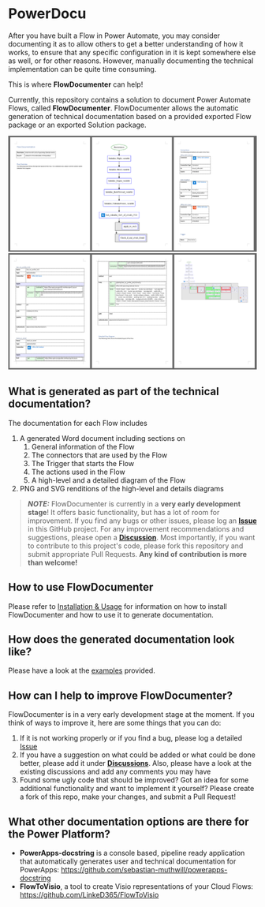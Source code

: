 # PowerDocu
After you have built a Flow in Power Automate, you may consider documenting it as to allow others to get a better understanding of how it works, to ensure that any specific configuration in it is kept somewhere else as well, or for other reasons. However, manually documenting the technical implementation can be quite time consuming.

This is where **FlowDocumenter** can help!

Currently, this repository contains a solution to document Power Automate Flows, called **FlowDocumenter**. FlowDocumenter allows the automatic generation of technical documentation based on a provided exported Flow package or an exported Solution package.

![Example of generated Word documentation](Images/Weather-Flow-Documentation-1.png)
![Example of generated Word documentation](Images/Weather-Flow-Documentation-2.png)


## What is generated as part of the technical documentation?

The documentation for each Flow includes

1. A generated Word document including sections on
    1. General information of the Flow
    2. The connectors that are used by the Flow
    3. The Trigger that starts the Flow
    4. The actions used in the Flow
    5. A high-level and a detailed diagram of the Flow
2. PNG and SVG renditions of the high-level and details diagrams


> **_NOTE:_** FlowDocumenter is currently in a **very early development stage**! It offers basic functionality, but has a lot of room for improvement. If you find any bugs or other issues, please log an **[Issue](https://github.com/modery/PowerDocu/issues)** in this GitHub project. For any improvement recommendations and suggestions, please open a **[Discussion](https://github.com/modery/PowerDocu/discussions)**. Most importantly, if you want to contribute to this project's code, please fork this repository and submit appropriate Pull Requests. **Any kind of contribution is more than welcome!**

## How to use FlowDocumenter

Please refer to [Installation & Usage](installation.md) for information on how to install FlowDocumenter and how to use it to generate documentation.

## How does the generated documentation look like?

Please have a look at the [examples](examples/examples.md) provided.

## How can I help to improve FlowDocumenter?

FlowDocumenter is in a very early development stage at the moment. If you think of ways to improve it, here are some things that you can do:
1. If it is not working properly or if you find a bug, please log a detailed [Issue](https://github.com/modery/PowerDocu/issues)
2. If you have a suggestion on what could be added or what could be done better, please add it under **[Discussions](https://github.com/modery/PowerDocu/discussions)**. Also, please have a look at the existing discussions and add any comments you may have
3. Found some ugly code that should be improved? Got an idea for some additional functionality and want to implement it yourself? Please create a fork of this repo, make your changes, and submit a Pull Request!


## What other documentation options are there for the Power Platform?

- **PowerApps-docstring** is a console based, pipeline ready application that automatically generates user and technical documentation for PowerApps: https://github.com/sebastian-muthwill/powerapps-docstring
- **FlowToVisio**, a tool to create Visio representations of your Cloud Flows: https://github.com/LinkeD365/FlowToVisio